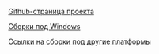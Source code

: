 [Github-страница проекта](https://github.com/opentyrian/opentyrian)

[Сборки под Windows](https://github.com/KScl/opentyrian2000/releases)

[Ссылки на сборки под другие платформы](https://github.com/opentyrian/opentyrian/wiki)